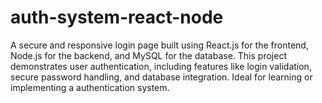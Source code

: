# auth-system-react-node
A secure and responsive login page built using React.js for the frontend, Node.js for the backend, and MySQL for the database. This project demonstrates user authentication, including features like login validation, secure password handling, and database integration. Ideal for learning or implementing a  authentication system.
